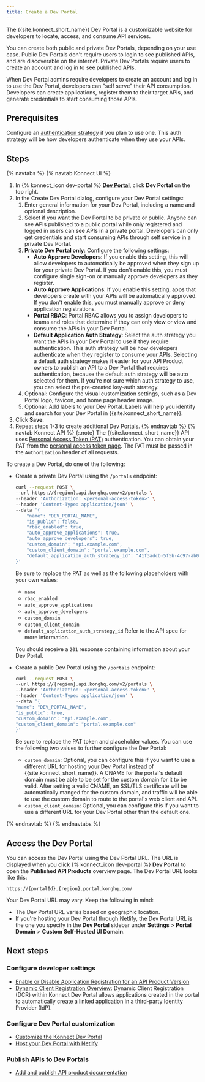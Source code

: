 ```yaml
---
title: Create a Dev Portal
---
```


The {{site.konnect_short_name}} Dev Portal is a customizable website for developers to locate, access, and consume API services.

You can create both public and private Dev Portals, depending on your use case. Public Dev Portals don't require users to login to see published APIs, and are discoverable on the internet. Private Dev Portals require users to create an account and log in to see published APIs. <!-- commenting out for now: Coming soon, Konnect will support Dev Portals that contain pages that are public _and_ private, allowing the public to browse the publicly available catalog, but requiring users to login to see a full catalog, and begin consuming those APIs.-->

When Dev Portal admins require developers to create an account and log in to use the Dev Portal, developers can "self serve" their API consumption. Developers can create applications, register them to their target APIs, and generate credentials to start consuming those APIs.

## Prerequisites

Configure an [authentication strategy](/konnect/dev-portal/applications/enable-app-reg/) if you plan to use one. This auth strategy will be how developers authenticate when they use your APIs. 

## Steps
{% navtabs %}
{% navtab Konnect UI %}
1. In {% konnect_icon dev-portal %} [**Dev Portal**](https://cloud.konghq.com/portal), click **Dev Portal** on the top right.
1. In the Create Dev Portal dialog, configure your Dev Portal settings:
    1. Enter general information for your Dev Portal, including a name and optional description.
    1. Select if you want the Dev Portal to be private or public. Anyone can see APIs published to a public portal while only registered and logged in users can see APIs in a private portal. Developers can only get credentials and start consuming APIs through self service in a private Dev Portal.
    1. **Private Dev Portal only**: Configure the following settings:
        * **Auto Approve Developers**: If you enable this setting, this will allow developers to automatically be approved when they sign up for your private Dev Portal. If you don't enable this, you must configure single sign-on or manually approve developers as they register. 
        * **Auto Approve Applications**: If you enable this setting, apps that developers create with your APIs will be automatically approved. If you don't enable this, you must manually approve or deny application registrations.
        * **Portal RBAC**: Portal RBAC allows you to assign developers to teams and roles that determine if they can only view or view and consume the APIs in your Dev Portal.
        * **Default Application Auth Strategy**: Select the auth strategy you want the APIs in your Dev Portal to use if they require authentication. This auth strategy will be how developers authenticate when they register to consume your APIs. Selecting a default auth strategy makes it easier for your API Product owners to publish an API to a Dev Portal that requires authentication, because the default auth strategy will be auto selected for them. If you're not sure which auth strategy to use, you can select the pre-created key-auth strategy.
    1. Optional: Configure the visual customization settings, such as a Dev Portal logo, favicon, and home page header image.
    1. Optional: Add labels to your Dev Portal. Labels will help you identify and search for your Dev Portal in {{site.konnect_short_name}}.
1. Click **Save**. 
1. Repeat steps 1-3 to create additional Dev Portals. 
{% endnavtab %}
{% navtab Konnect API %}
{:.note}
The {{site.konnect_short_name}} API uses [Personal Access Token (PAT)](/konnect/api/#authentication) authentication. You can obtain your PAT from the [personal access token page](https://cloud.konghq.com/global/account/tokens). The PAT must be passed in the `Authorization` header of all requests.

To create a Dev Portal, do one of the following:
    
* Create a private Dev Portal using the `/portals` endpoint:
    ```sh
    curl --request POST \
    --url https://{region}.api.konghq.com/v2/portals \
    --header 'Authorization: <personal-access-token>' \
    --header 'Content-Type: application/json' \
    --data '{
        "name": "DEV_PORTAL_NAME",
        "is_public": false,
        "rbac_enabled": true,
        "auto_approve_applications": true,
        "auto_approve_developers": true,
        "custom_domain": "api.example.com",
        "custom_client_domain": "portal.example.com",
        "default_application_auth_strategy_id": "41f3adcb-5f5b-4c97-ab08-3ac2777aa6ab"
    }'
    ```
    Be sure to replace the PAT as well as the following placeholders with your own values: 
    * `name`
    * `rbac_enabled`
    * `auto_approve_applications`
    * `auto_approve_developers`
    * `custom_domain`
    * `custom_client_domain`
    * `default_application_auth_strategy_id`
    Refer to the API spec for more information. 
    
    You should receive a `201` response containing information about your Dev Portal.



* Create a public Dev Portal using the `/portals` endpoint:
    ```sh
    curl --request POST \
    --url https://{region}.api.konghq.com/v2/portals \
    --header 'Authorization: <personal-access-token>' \
    --header 'Content-Type: application/json' \
    --data '{
    "name": "DEV_PORTAL_NAME",
    "is_public": true,
    "custom_domain": "api.example.com",
    "custom_client_domain": "portal.example.com"
    }'
    ```
    Be sure to replace the PAT token and placeholder values. You can use the following two values to further configure the Dev Portal: 
    * `custom_domain`: Optional, you can configure this if you want to use a different URL for hosting your Dev Portal instead of {{site.konnect_short_name}}. A CNAME for the portal's default domain must be able to be set for the custom domain for it to be valid. After setting a valid CNAME, an SSL/TLS certificate will be automatically manged for the custom domain, and traffic will be able to use the custom domain to route to the portal's web client and API.
    * `custom_client_domain`: Optional, you can configure this if you want to use a different URL for your Dev Portal other than the default one.

{% endnavtab %}
{% endnavtabs %}

## Access the Dev Portal

You can access the Dev Portal using the Dev Portal URL. The URL is displayed when you click {% konnect_icon dev-portal %} **Dev Portal** to open the **Published API Products** overview page.
The Dev Portal URL looks like this: 
    
    https://{portalId}.{region}.portal.konghq.com/

Your Dev Portal URL may vary. Keep the following in mind:

* The Dev Portal URL varies based on geographic location.
* If you're hosting your Dev Portal through Netlify, the Dev Portal URL is the one you specify in the **Dev Portal** sidebar under **Settings** > **Portal Domain** > **Custom Self-Hosted UI Domain**.

## Next steps

### Configure developer settings

* [Enable or Disable Application Registration for an API Product Version](/konnect/dev-portal/applications/enable-app-reg/)
* [Dynamic Client Registration Overview](/konnect/dev-portal/applications/dynamic-client-registration/): Dynamic Client Registration (DCR) within Konnect Dev Portal allows applications created in the portal to automatically create a linked application in a third-party Identity Provider (IdP).

### Configure Dev Portal customization

* [Customize the Konnect Dev Portal](/konnect/dev-portal/customization/)
* [Host your Dev Portal with Netlify](/konnect/dev-portal/customization/netlify/)

### Publish APIs to Dev Portals

* [Add and publish API product documentation](/konnect/dev-portal/publish-service/)